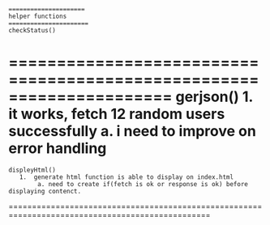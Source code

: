 
    =====================
    helper functions
    ======================
    checkStatus()
=====================================================================
    gerjson()
        1. it works, fetch 12 random users successfully
            a. i need to improve on error handling
======================================================================
    displeyHtml()
       1.  generate html function is able to display on index.html
            a. need to create if(fetch is ok or response is ok) before displaying contenct.
=================================================================================================
    

    

    
